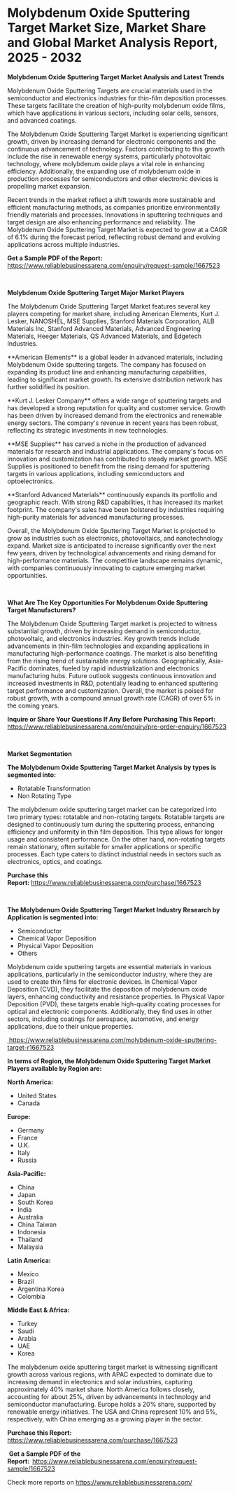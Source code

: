 <p><h1>Molybdenum Oxide Sputtering Target Market Size, Market Share and Global Market Analysis Report, 2025 - 2032</h1></p><p><strong>Molybdenum Oxide Sputtering Target Market Analysis and Latest Trends</strong></p>
<p><p>Molybdenum Oxide Sputtering Targets are crucial materials used in the semiconductor and electronics industries for thin-film deposition processes. These targets facilitate the creation of high-purity molybdenum oxide films, which have applications in various sectors, including solar cells, sensors, and advanced coatings.</p><p>The Molybdenum Oxide Sputtering Target Market is experiencing significant growth, driven by increasing demand for electronic components and the continuous advancement of technology. Factors contributing to this growth include the rise in renewable energy systems, particularly photovoltaic technology, where molybdenum oxide plays a vital role in enhancing efficiency. Additionally, the expanding use of molybdenum oxide in production processes for semiconductors and other electronic devices is propelling market expansion.</p><p>Recent trends in the market reflect a shift towards more sustainable and efficient manufacturing methods, as companies prioritize environmentally friendly materials and processes. Innovations in sputtering techniques and target design are also enhancing performance and reliability. The Molybdenum Oxide Sputtering Target Market is expected to grow at a CAGR of 6.1% during the forecast period, reflecting robust demand and evolving applications across multiple industries.</p></p>
<p><strong>Get a Sample PDF of the Report:&nbsp;</strong> <a href="https://www.reliablebusinessarena.com/enquiry/request-sample/1667523?utm_campaign=2189&utm_medium=2&utm_source=Github&utm_content=ia&utm_term=08032025&utm_id=molybdenum-oxide-sputtering-target">https://www.reliablebusinessarena.com/enquiry/request-sample/1667523</a></p>
<p>&nbsp;</p>
<p><strong>Molybdenum Oxide Sputtering Target Major Market Players</strong></p>
<p><p>The Molybdenum Oxide Sputtering Target Market features several key players competing for market share, including American Elements, Kurt J. Lesker, NANOSHEL, MSE Supplies, Stanford Materials Corporation, ALB Materials Inc, Stanford Advanced Materials, Advanced Engineering Materials, Heeger Materials, QS Advanced Materials, and Edgetech Industries.</p><p>**American Elements** is a global leader in advanced materials, including Molybdenum Oxide sputtering targets. The company has focused on expanding its product line and enhancing manufacturing capabilities, leading to significant market growth. Its extensive distribution network has further solidified its position.</p><p>**Kurt J. Lesker Company** offers a wide range of sputtering targets and has developed a strong reputation for quality and customer service. Growth has been driven by increased demand from the electronics and renewable energy sectors. The company's revenue in recent years has been robust, reflecting its strategic investments in new technologies.</p><p>**MSE Supplies** has carved a niche in the production of advanced materials for research and industrial applications. The company's focus on innovation and customization has contributed to steady market growth. MSE Supplies is positioned to benefit from the rising demand for sputtering targets in various applications, including semiconductors and optoelectronics.</p><p>**Stanford Advanced Materials** continuously expands its portfolio and geographic reach. With strong R&D capabilities, it has increased its market footprint. The company's sales have been bolstered by industries requiring high-purity materials for advanced manufacturing processes.</p><p>Overall, the Molybdenum Oxide Sputtering Target Market is projected to grow as industries such as electronics, photovoltaics, and nanotechnology expand. Market size is anticipated to increase significantly over the next few years, driven by technological advancements and rising demand for high-performance materials. The competitive landscape remains dynamic, with companies continuously innovating to capture emerging market opportunities.</p></p>
<p>&nbsp;</p>
<p><strong>What Are The Key Opportunities For Molybdenum Oxide Sputtering Target Manufacturers?</strong></p>
<p><p>The Molybdenum Oxide Sputtering Target market is projected to witness substantial growth, driven by increasing demand in semiconductor, photovoltaic, and electronics industries. Key growth trends include advancements in thin-film technologies and expanding applications in manufacturing high-performance coatings. The market is also benefiting from the rising trend of sustainable energy solutions. Geographically, Asia-Pacific dominates, fueled by rapid industrialization and electronics manufacturing hubs. Future outlook suggests continuous innovation and increased investments in R&D, potentially leading to enhanced sputtering target performance and customization. Overall, the market is poised for robust growth, with a compound annual growth rate (CAGR) of over 5% in the coming years.</p></p>
<p><strong>Inquire or Share Your Questions If Any Before Purchasing This Report:</strong> <a href="https://www.reliablebusinessarena.com/enquiry/pre-order-enquiry/1667523?utm_campaign=2189&utm_medium=2&utm_source=Github&utm_content=ia&utm_term=08032025&utm_id=molybdenum-oxide-sputtering-target">https://www.reliablebusinessarena.com/enquiry/pre-order-enquiry/1667523</a></p>
<p>&nbsp;</p>
<p><strong>Market Segmentation</strong></p>
<p><strong>The Molybdenum Oxide Sputtering Target Market Analysis by types is segmented into:</strong></p>
<p><ul><li>Rotatable Transformation</li><li>Non Rotating Type</li></ul></p>
<p><p>The molybdenum oxide sputtering target market can be categorized into two primary types: rotatable and non-rotating targets. Rotatable targets are designed to continuously turn during the sputtering process, enhancing efficiency and uniformity in thin film deposition. This type allows for longer usage and consistent performance. On the other hand, non-rotating targets remain stationary, often suitable for smaller applications or specific processes. Each type caters to distinct industrial needs in sectors such as electronics, optics, and coatings.</p></p>
<p><strong>Purchase this Report:&nbsp;</strong><a href="https://www.reliablebusinessarena.com/purchase/1667523?utm_campaign=2189&utm_medium=2&utm_source=Github&utm_content=ia&utm_term=08032025&utm_id=molybdenum-oxide-sputtering-target">https://www.reliablebusinessarena.com/purchase/1667523</a></p>
<p>&nbsp;</p>
<p><strong>The Molybdenum Oxide Sputtering Target Market Industry Research by Application is segmented into:</strong></p>
<p><ul><li>Semiconductor</li><li>Chemical Vapor Deposition</li><li>Physical Vapor Deposition</li><li>Others</li></ul></p>
<p><p>Molybdenum oxide sputtering targets are essential materials in various applications, particularly in the semiconductor industry, where they are used to create thin films for electronic devices. In Chemical Vapor Deposition (CVD), they facilitate the deposition of molybdenum oxide layers, enhancing conductivity and resistance properties. In Physical Vapor Deposition (PVD), these targets enable high-quality coating processes for optical and electronic components. Additionally, they find uses in other sectors, including coatings for aerospace, automotive, and energy applications, due to their unique properties.</p></p>
<p><a href="https://www.reliablebusinessarena.com/molybdenum-oxide-sputtering-target-r1667523?utm_campaign=2189&utm_medium=2&utm_source=Github&utm_content=ia&utm_term=08032025&utm_id=molybdenum-oxide-sputtering-target">&nbsp;https://www.reliablebusinessarena.com/molybdenum-oxide-sputtering-target-r1667523</a></p>
<p><strong>In terms of Region, the Molybdenum Oxide Sputtering Target Market Players available by Region are:</strong></p>
<p>
    <p> <strong> North America: </strong>
        <ul>
            <li>United States</li>
            <li>Canada</li>
        </ul>
        </p> 
    <p> <strong> Europe: </strong>
        <ul>
            <li>Germany</li>
            <li>France</li>
            <li>U.K.</li>
            <li>Italy</li>
            <li>Russia</li>
        </ul>
        </p> 
    <p> <strong> Asia-Pacific: </strong>
        <ul>
            <li>China</li>
            <li>Japan</li>
            <li>South Korea</li>
            <li>India</li>
            <li>Australia</li>
            <li>China Taiwan</li>
            <li>Indonesia</li>
            <li>Thailand</li>
            <li>Malaysia</li>
        </ul>
        </p> 
    <p> <strong> Latin America: </strong>
        <ul>
            <li>Mexico</li>
            <li>Brazil</li>
            <li>Argentina Korea</li>
            <li>Colombia</li>
        </ul>
        </p> 
    <p> <strong> Middle East & Africa: </strong>
        <ul>
            <li>Turkey</li>
            <li>Saudi</li>
            <li>Arabia</li>
            <li>UAE</li>
            <li>Korea</li>
        </ul>
    </p>
    </p>
<p><p>The molybdenum oxide sputtering target market is witnessing significant growth across various regions, with APAC expected to dominate due to increasing demand in electronics and solar industries, capturing approximately 40% market share. North America follows closely, accounting for about 25%, driven by advancements in technology and semiconductor manufacturing. Europe holds a 20% share, supported by renewable energy initiatives. The USA and China represent 10% and 5%, respectively, with China emerging as a growing player in the sector.</p></p>
<p><strong>Purchase this Report: </strong><a href="https://www.reliablebusinessarena.com/purchase/1667523?utm_campaign=2189&utm_medium=2&utm_source=Github&utm_content=ia&utm_term=08032025&utm_id=molybdenum-oxide-sputtering-target">https://www.reliablebusinessarena.com/purchase/1667523</a></p>
<p>&nbsp;<strong>Get a Sample PDF of the Report:&nbsp;&nbsp;</strong><a href="https://www.reliablebusinessarena.com/enquiry/request-sample/1667523?utm_campaign=2189&utm_medium=2&utm_source=Github&utm_content=ia&utm_term=08032025&utm_id=molybdenum-oxide-sputtering-target">https://www.reliablebusinessarena.com/enquiry/request-sample/1667523</a></p>
<p><strong></strong></p>
<p>Check more reports on <a href="https://www.reliablebusinessarena.com/?utm_campaign=2189&utm_medium=2&utm_source=Github&utm_content=ia&utm_term=08032025&utm_id=molybdenum-oxide-sputtering-target">https://www.reliablebusinessarena.com/</a></p>